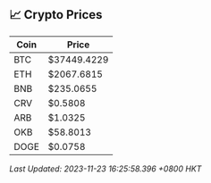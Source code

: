 ## 📈 Crypto Prices

| Coin | Price |
| ---- | ----- |
| BTC | $37449.4229 |
| ETH | $2067.6815 |
| BNB | $235.0655 |
| CRV | $0.5808 |
| ARB | $1.0325 |
| OKB | $58.8013 |
| DOGE | $0.0758 |

_Last Updated: 2023-11-23 16:25:58.396 +0800 HKT_